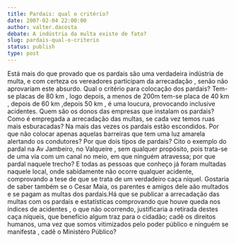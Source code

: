 ```yaml
---
title: Pardais: qual o critério?
date: 2007-02-04 22:00:00
author: valter.dacosta
debate: A indústria da multa existe de fato?
slug: pardais-qual-o-criterio
status: publish 
type: post
---
```


Está mais do que provado que os pardais são uma verdadeira indústria de multa, e com certeza os vereadores participam da arrecadação , senão não aprovariam este absurdo. Qual o critério para colocação dos pardais? Tem-se placas de 80 km , logo depois, a menos de 200m tem-se placa de 40 km , depois de 60 km ,depois 50 km , é uma loucura, provocando inclusive acidentes. Quem são os donos das empresas que instalam os pardais? Como é empregada a arrecadação das multas, se cada vez temos ruas mais esburacadas? Na mais das vezes os pardais estão escondidos. Por que não colocar apenas aquelas barreiras que tem uma luz amarela alertando os condutores? Por que dois tipos de pardais? Cito o exemplo do pardal na Av Jambeiro, no Valqueire , sem qualquer propósito, pois trata-se de uma via com um canal no meio, em que ninguém atravessa; por que pardal naquele trecho? E todas as pessoas que conheço já foram multadas naquele local, onde sabidamente não ocorre qualquer acidente, comprovando a tese de que se trata de um verdadeiro caça níquel. Gostaria de saber também se o Cesar Maia, os parentes e amigos dele aão multados e se pagam as multas dos pardais.Há que se publicar a arrecadação das multas com os pardais e estatísticas comprovando que houve queda nos índices de acidentes , o que não ocorrendo, justificaria a retirada destes caça níqueis, que benefício algum traz para o cidadão; cadê os direitos humanos, uma vez que somos vitimizados pelo poder público e ninguém se manifesta , cadê o Ministéro Público?
